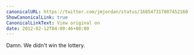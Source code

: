 ```yaml
---
canonicalURL: https://twitter.com/jmjordan/status/168547317807452160
ShowCanonicalLink: true
CanonicalLinkText: View original on
date: 2012-02-12T04:09:46+00:00
---
```

Damn. We didn't win the lottery.